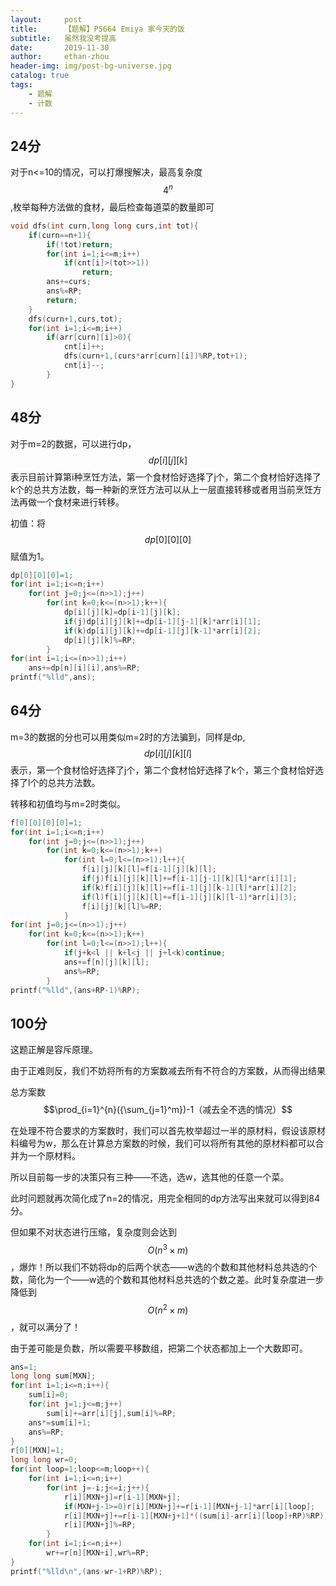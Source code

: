 ```yaml
---
layout:     post
title:      【题解】P5664 Emiya 家今天的饭
subtitle:   虽然我没考提高
date:       2019-11-30
author:     ethan-zhou
header-img: img/post-bg-universe.jpg
catalog: true
tags:
    - 题解
    - 计数
---
```


## 24分

对于n<=10的情况，可以打爆搜解决，最高复杂度$$4^n$$,枚举每种方法做的食材，最后检查每道菜的数量即可

```cpp
void dfs(int curn,long long curs,int tot){
    if(curn==n+1){
        if(!tot)return;
        for(int i=1;i<=m;i++)
            if(cnt[i]>(tot>>1))
                return;
        ans+=curs;
		ans%=RP;
        return;
    }
    dfs(curn+1,curs,tot);
    for(int i=1;i<=m;i++)
        if(arr[curn][i]>0){
            cnt[i]++;
            dfs(curn+1,(curs*arr[curn][i])%RP,tot+1);
            cnt[i]--;
        }
}
```

## 48分

对于m=2的数据，可以进行dp，$$dp[i][j][k]$$表示目前计算第i种烹饪方法，第一个食材恰好选择了j个，第二个食材恰好选择了k个的总共方法数，每一种新的烹饪方法可以从上一层直接转移或者用当前烹饪方法再做一个食材来进行转移。

初值：将$$dp[0][0][0]$$赋值为1。

```cpp
dp[0][0][0]=1;
for(int i=1;i<=n;i++)
    for(int j=0;j<=(n>>1);j++)
        for(int k=0;k<=(n>>1);k++){
            dp[i][j][k]=dp[i-1][j][k];
            if(j)dp[i][j][k]+=dp[i-1][j-1][k]*arr[i][1];
            if(k)dp[i][j][k]+=dp[i-1][j][k-1]*arr[i][2];
            dp[i][j][k]%=RP;
        }
for(int i=1;i<=(n>>1);i++)
    ans+=dp[n][i][i],ans%=RP;
printf("%lld",ans);
```

## 64分

m=3的数据的分也可以用类似m=2时的方法骗到，同样是dp,$$dp[i][j][k][l]$$表示，第一个食材恰好选择了j个，第二个食材恰好选择了k个，第三个食材恰好选择了l个的总共方法数。

转移和初值均与m=2时类似。

```cpp
f[0][0][0][0]=1;
for(int i=1;i<=n;i++)
    for(int j=0;j<=(n>>1);j++)
        for(int k=0;k<=(n>>1);k++)
            for(int l=0;l<=(n>>1);l++){
                f[i][j][k][l]=f[i-1][j][k][l];
                if(j)f[i][j][k][l]+=f[i-1][j-1][k][l]*arr[i][1];
                if(k)f[i][j][k][l]+=f[i-1][j][k-1][l]*arr[i][2];
                if(l)f[i][j][k][l]+=f[i-1][j][k][l-1]*arr[i][3];
                f[i][j][k][l]%=RP;
            }
for(int j=0;j<=(n>>1);j++)
    for(int k=0;k<=(n>>1);k++)
        for(int l=0;l<=(n>>1);l++){
            if(j+k<l || k+l<j || j+l<k)continue;
            ans+=f[n][j][k][l];
            ans%=RP;
        }
printf("%lld",(ans+RP-1)%RP);
```

## 100分

这题正解是容斥原理。

由于正难则反，我们不妨将所有的方案数减去所有不符合的方案数，从而得出结果

总方案数$$\prod_{i=1}^{n}({\sum_{j=1}^m})-1（减去全不选的情况）$$

在处理不符合要求的方案数时，我们可以首先枚举超过一半的原材料，假设该原材料编号为w，那么在计算总方案数的时候，我们可以将所有其他的原材料都可以合并为一个原材料。

所以目前每一步的决策只有三种——不选，选w，选其他的任意一个菜。

此时问题就再次简化成了n=2的情况，用完全相同的dp方法写出来就可以得到84分。

但如果不对状态进行压缩，复杂度则会达到$$O(n^3 \times m)$$，爆炸！所以我们不妨将dp的后两个状态——w选的个数和其他材料总共选的个数，简化为一个——w选的个数和其他材料总共选的个数之差。此时复杂度进一步降低到$$O(n^2 \times m)$$，就可以满分了！

由于差可能是负数，所以需要平移数组，把第二个状态都加上一个大数即可。

```cpp
ans=1;
long long sum[MXN];
for(int i=1;i<=n;i++){
    sum[i]=0;
    for(int j=1;j<=m;j++)
        sum[i]+=arr[i][j],sum[i]%=RP;
    ans*=sum[i]+1;
    ans%=RP;
}
r[0][MXN]=1;
long long wr=0;
for(int loop=1;loop<=m;loop++){
    for(int i=1;i<=n;i++)
        for(int j=-i;j<=i;j++){
            r[i][MXN+j]=r[i-1][MXN+j];
            if(MXN+j-1>=0)r[i][MXN+j]+=r[i-1][MXN+j-1]*arr[i][loop];
            r[i][MXN+j]+=r[i-1][MXN+j+1]*((sum[i]-arr[i][loop]+RP)%RP);
            r[i][MXN+j]%=RP;
        }
    for(int i=1;i<=n;i++)
        wr+=r[n][MXN+i],wr%=RP;
}
printf("%lld\n",(ans-wr-1+RP)%RP);
```

